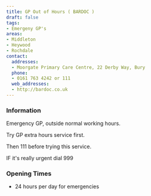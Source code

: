 ```yaml
---
title: GP Out of Hours ( BARDOC )
draft: false
tags:
- Emergeny GP's
areas:
- Middleton
- Heywood
- Rochdale
contact:
  addresses:
  - Moorgate Primary Care Centre, 22 Derby Way, Bury
  phone:
  - 0161 763 4242 or 111
  web_addresses:
  - http://bardoc.co.uk
---
```


### Information
Emergency GP, outside normal working hours.  

Try GP extra hours service first.  

Then 111 before trying this service.  

IF it's really urgent dial 999

### Opening Times
* 24 hours per day for emergencies
